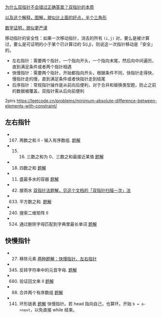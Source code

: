 

[为什么双指针不会错过正确答案？双指针的本质](https://leetcode.cn/problems/sum-of-square-numbers/solutions/748260/shuang-zhi-zhen-de-ben-zhi-er-wei-ju-zhe-ebn3/)

[以及这个解释，图解，貌似比上面的好点，半个三角形](https://leetcode.cn/problems/container-with-most-water/solutions/94102/on-shuang-zhi-zhen-jie-fa-li-jie-zheng-que-xing-tu/)

[数学证明，貌似更严谨](https://leetcode.cn/problems/container-with-most-water/solutions/1/shuang-zhi-zhen-fa-zheng-que-xing-zheng-ming-by-r3/)

移动指针的安全性：如果一次移动指针，消去的所有 `(i,j)` 对，要么是被计算过，要么是可证明的小于某个已计算过的 S(i,j)，则说这一次指针移动是「安全」的。



- 左右指针：需要两个指针，一个指向开头，一个指向末尾，然后向中间遍历，直到满足条件或者两个指针相遇
- 快慢指针：需要两个指针，开始都指向开头，根据条件不同，快指针走得快，慢指针走的慢，直到满足条件或者快指针走到结尾
- 后序指针：常规指针操作是从前向后便利，对于合并和替换类型题，防止之前的数据被覆盖，双指针需从后向前便利


2ptrs
https://leetcode.cn/problems/minimum-absolute-difference-between-elements-with-constraint/


## 左右指针

- 167. 两数之和 II - 输入有序数组. [题解](leet-167-两数和ii有序的.md)
- 15. 16. 三数之和为 0、三数之和最接近某值 [题解](leet-15-16-三数之和.md)
- 18. 四数之和 [题解](leet-18-四数之和.md)
- 11. 盛最多水的容器 [题解](leet-11-盛最多水的容器.md)
- 42. 接雨水 [双指针法题解，见这个文档的「双指针扫描一次」法](../monotonic-stack-queue/leet-42-接雨水多种方法.md#双指针扫描一次)
- 633. 平方数之和. [题解](https://leetcode.cn/problems/sum-of-square-numbers/submissions/471271654/)
- 240. 搜索二维矩阵 II
- 524. 通过删除字母匹配到字典里最长单词 [题解](leet-524-通过删除字母匹配到字典里最长单词.md)

## 快慢指针

- 27. 移除元素 [两种题解：快慢指针、左右指针](leet-27-移除元素.md)

- 345. 反转字符串中的元音字母. [题解](https://leetcode.cn/problems/reverse-vowels-of-a-string/submissions/502688780/)
- 680. 验证回文串 II [题解](https://leetcode.cn/problems/valid-palindrome-ii/submissions/502693587/)

- 88. 合并两个有序数组 [题解](https://leetcode.cn/problems/merge-sorted-array/submissions/471274273/)
- 141. 环形链表 [题解](https://leetcode.cn/problems/linked-list-cycle/submissions/471274987/) 快慢指针。若 head 指向自己，也算环。开始 `b = a->next`，以免直接 while 结束。


